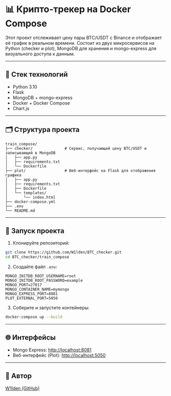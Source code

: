 # 📊 Крипто-трекер на Docker Compose

Этот проект отслеживает цену пары BTC/USDT с Binance и отображает её график в реальном времени. Состоит из двух микросервисов на Python (checker и plot), MongoDB для хранения и mongo-express для визуального доступа к данным.

---

## 🧱 Стек технологий

- Python 3.10
- Flask
- MongoDB + mongo-express
- Docker + Docker Compose
- Chart.js

---

## 🗂 Структура проекта

```
train_compose/
├── checker/              # Сервис, получающий цену BTC/USDT и записывающий в MongoDB
│   ├── app.py
│   ├── requirements.txt
│   └── Dockerfile
├── plot/                 # Веб-интерфейс на Flask для отображения графика
│   ├── app.py
│   ├── requirements.txt
│   ├── Dockerfile
│   └── templates/
│       └── index.html
├── docker-compose.yml
├── .env
└── README.md
```

---

## 🚀 Запуск проекта

1. Клонируйте репозиторий:
```bash
git clone https://github.com/W1lden/BTC_checker.git
cd BTC_checker/train_compose
```

2. Создайте файл `.env`:
```env
MONGO_INITDB_ROOT_USERNAME=root
MONGO_INITDB_ROOT_PASSWORD=example
MONGO_PORT=27017
MONGO_CONTAINER_NAME=mymongo
MONGO_EXPRESS_PORT=8081
PLOT_EXTERNAL_PORT=5050
```

3. Соберите и запустите контейнеры:
```bash
docker-compose up --build
```

---

## 🌐 Интерфейсы

- Mongo Express: [http://localhost:8081](http://localhost:8081)
- Веб-интерфейс (Plot): [http://localhost:5050](http://localhost:5050)

---

## 👤 Автор

[W1lden (GitHub)](https://github.com/W1lden)